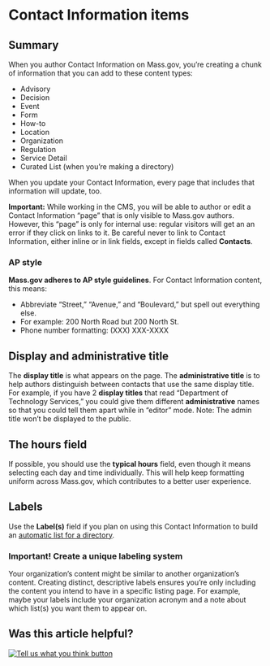 # Contact Information items

## Summary

When you author Contact Information on Mass.gov, you’re creating a chunk of information that you can add to these content types:

* Advisory
* Decision
* Event
* Form
* How-to
* Location
* Organization
* Regulation
* Service Detail
* Curated List \(when you’re making a directory\)

When you update your Contact Information, every page that includes that information will update, too.

**Important:** While working in the CMS, you will be able to author or edit a Contact Information “page” that is only visible to Mass.gov authors. However, this “page” is only for internal use: regular visitors will get an an error if they click on links to it. Be careful never to link to Contact Information, either inline or in link fields, except in fields called **Contacts**.

### **AP style**

**Mass.gov adheres to AP style guidelines**. For Contact Information content, this means:

* Abbreviate “Street,” “Avenue,” and “Boulevard,” but spell out everything else.
* For example: 200 North Road but 200 North St.
* Phone number formatting: \(XXX\) XXX-XXXX

## **Display and administrative title**

The **display title** is what appears on the page. The **administrative title** is to help authors distinguish between contacts that use the same display title. For example, if you have 2 **display titles** that read “Department of Technology Services,” you could give them different **administrative** names so that you could tell them apart while in “editor” mode. Note: The admin title won’t be displayed to the public.

## **The hours field**

If possible, you should use the **typical hours** field, even though it means selecting each day and time individually. This will help keep formatting uniform across Mass.gov, which contributes to a better user experience.

## **Labels**

Use the **Label\(s\)** field if you plan on using this Contact Information to build an [automatic list for a directory](../../authoring-and-editing-1/strategy/why-redirects-are-important.md).

### **Important! Create a unique labeling system**

Your organization’s content might be similar to another organization’s content. Creating distinct, descriptive labels ensures you’re only including the content you intend to have in a specific listing page. For example, maybe your labels include your organization acronym and a note about which list\(s\) you want them to appear on.

## Was this article helpful?

[![Tell us what you think button](https://blobscdn.gitbook.com/v0/b/gitbook-28427.appspot.com/o/assets%2F-LJ04qJGAHkvdE13BfdG%2F-LSz77NBAwnSNpMPT3df%2F-LSz7xSmyKXltd4avaCt%2FKB%20survey%20button%20POC%202.png?alt=media&token=8d071cab-8b95-48a3-a332-13e3fc8d9f96)](https://massgov.formstack.com/forms/mass_gov_knowledge_base_feedback?article=contact-information-items)

